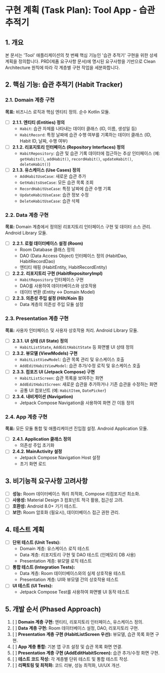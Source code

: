 # 구현 계획 (Task Plan): Tool App - 습관 추적기

## 1. 개요

본 문서는 'Tool' 애플리케이션의 첫 번째 핵심 기능인 '습관 추적기' 구현을 위한 상세 계획을 정의합니다. PRD(제품 요구사항 문서)에 명시된 요구사항을 기반으로 Clean Architecture 원칙에 따라 각 계층별 구현 작업을 세분화합니다.

## 2. 핵심 기능: 습관 추적기 (Habit Tracker)

### 2.1. Domain 계층 구현

**목표:** 비즈니스 로직과 핵심 엔티티 정의. 순수 Kotlin 모듈.

- [ ] **2.1.1. 엔티티 (Entities) 정의**
    - `Habit`: 습관 자체를 나타내는 데이터 클래스 (ID, 이름, 생성일 등)
    - `HabitRecord`: 특정 날짜에 습관 수행 여부를 기록하는 데이터 클래스 (ID, Habit ID, 날짜, 수행 여부)
- [ ] **2.1.2. 리포지토리 인터페이스 (Repository Interfaces) 정의**
    - `HabitRepository`: 습관 및 습관 기록 데이터에 접근하는 추상 인터페이스 (예: `getHabits()`, `addHabit()`, `recordHabit()`, `updateHabit()`, `deleteHabit()`)
- [ ] **2.1.3. 유스케이스 (Use Cases) 정의**
    - `AddHabitUseCase`: 새로운 습관 추가
    - `GetHabitsUseCase`: 모든 습관 목록 조회
    - `RecordHabitUseCase`: 특정 날짜에 습관 수행 기록
    - `UpdateHabitUseCase`: 습관 정보 수정
    - `DeleteHabitUseCase`: 습관 삭제

### 2.2. Data 계층 구현

**목표:** Domain 계층에서 정의된 리포지토리 인터페이스 구현 및 데이터 소스 관리. Android Library 모듈.

- [ ] **2.2.1. 로컬 데이터베이스 설정 (Room)**
    - Room Database 클래스 정의
    - DAO (Data Access Object) 인터페이스 정의 (HabitDao, HabitRecordDao)
    - 엔티티 매핑 (HabitEntity, HabitRecordEntity)
- [ ] **2.2.2. 리포지토리 구현 (HabitRepositoryImpl)**
    - `HabitRepository` 인터페이스 구현
    - DAO를 사용하여 데이터베이스와 상호작용
    - 데이터 변환 (Entity <-> Domain Model)
- [ ] **2.2.3. 의존성 주입 설정 (Hilt/Koin 등)**
    - Data 계층의 의존성 주입 모듈 설정

### 2.3. Presentation 계층 구현

**목표:** 사용자 인터페이스 및 사용자 상호작용 처리. Android Library 모듈.

- [ ] **2.3.1. UI 상태 (UI State) 정의**
    - `HabitListState`, `AddEditHabitState` 등 화면별 UI 상태 정의
- [ ] **2.3.2. 뷰모델 (ViewModels) 구현**
    - `HabitListViewModel`: 습관 목록 관리 및 유스케이스 호출
    - `AddEditHabitViewModel`: 습관 추가/수정 로직 및 유스케이스 호출
- [ ] **2.3.3. 컴포즈 UI (Jetpack Compose) 구현**
    - `HabitListScreen`: 습관 목록을 보여주는 화면
    - `AddEditHabitScreen`: 새로운 습관을 추가하거나 기존 습관을 수정하는 화면
    - 공통 UI 컴포넌트 (예: `HabitItem`, `DatePicker`)
- [ ] **2.3.4. 내비게이션 (Navigation)**
    - Jetpack Compose Navigation을 사용하여 화면 간 이동 정의

### 2.4. App 계층 구현

**목표:** 모든 모듈 통합 및 애플리케이션 진입점 설정. Android Application 모듈.

- [ ] **2.4.1. Application 클래스 정의**
    - 의존성 주입 초기화
- [ ] **2.4.2. MainActivity 설정**
    - Jetpack Compose Navigation Host 설정
    - 초기 화면 로드

## 3. 비기능적 요구사항 고려사항

- [ ] **성능:** Room 데이터베이스 쿼리 최적화, Compose 리컴포지션 최소화.
- [ ] **사용성:** Material Design 3 컴포넌트 적극 활용, 접근성 고려.
- [ ] **호환성:** Android 8.0+ 기기 테스트.
- [ ] **보안:** Room 암호화 (필요시), 데이터베이스 접근 권한 관리.

## 4. 테스트 계획

- [ ] **단위 테스트 (Unit Tests):**
    - Domain 계층: 유스케이스 로직 테스트
    - Data 계층: 리포지토리 구현 및 DAO 테스트 (인메모리 DB 사용)
    - Presentation 계층: 뷰모델 로직 테스트
- [ ] **통합 테스트 (Integration Tests):**
    - Data 계층: Room 데이터베이스와의 실제 상호작용 테스트
    - Presentation 계층: UI와 뷰모델 간의 상호작용 테스트
- [ ] **UI 테스트 (UI Tests):**
    - Jetpack Compose Test를 사용하여 화면별 UI 동작 테스트

## 5. 개발 순서 (Phased Approach)

1.  [ ] **Domain 계층 구현:** 엔티티, 리포지토리 인터페이스, 유스케이스 정의.
2.  [ ] **Data 계층 구현:** Room 데이터베이스 설정, DAO, 리포지토리 구현.
3.  [ ] **Presentation 계층 구현 (HabitListScreen 우선):** 뷰모델, 습관 목록 화면 구현.
4.  [ ] **App 계층 통합:** 기본 앱 구조 설정 및 습관 목록 화면 연결.
5.  [ ] **Presentation 계층 구현 (AddEditHabitScreen):** 습관 추가/수정 화면 구현.
6.  [ ] **테스트 코드 작성:** 각 계층별 단위 테스트 및 통합 테스트 작성.
7.  [ ] **리팩토링 및 최적화:** 코드 리뷰, 성능 최적화, UI/UX 개선.
